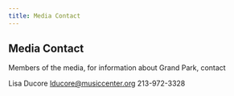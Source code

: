 ```yaml
---
title: Media Contact
---
```


## Media Contact

Members of the media, for information about Grand Park, contact

Lisa Ducore
[lducore@musiccenter.org](mailto:lducore@musiccenter.org)
213-972-3328
